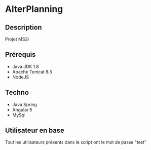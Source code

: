 # AlterPlanning

## Description 

Projet MS2I

## Prérequis

- Java JDK 1.8
- Apache Tomcat 8.5
- NodeJS

## Techno

- Java Spring
- Angular 5
- MySql

## Utilisateur en base

Tout les utilisateurs présents dans le script ont le mot de passe "test"